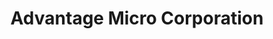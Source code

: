 ---
title: "Advantage Micro Corporation"
url: /tucson/advantage-micro-corporation/
shop: computer
---